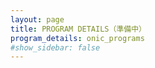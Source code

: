 ```yaml
---
layout: page
title: PROGRAM DETAILS（準備中）
program_details: onic_programs
#show_sidebar: false
---
```

